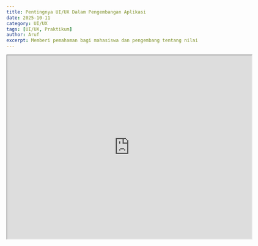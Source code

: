 ```yaml
---
title: Pentingnya UI/UX Dalam Pengembangan Aplikasi
date: 2025-10-11
category: UI/UX
tags: [UI/UX, Praktikum]
author: Aruf
excerpt: Memberi pemahaman bagi mahasiswa dan pengembang tentang nilai strategis UI/UX, menjadi referensi untuk merancang aplikasi yang lebih ramah pengguna.
---
```


<iframe src="https://drive.google.com/file/d/1BGKUjJE2R1Ec0-DeHKHP6QoAEdDvCPn6/preview" width="640" height="480" allow="autoplay"></iframe>

